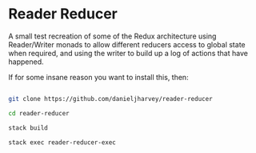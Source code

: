 # Reader Reducer

A small test recreation of some of the Redux architecture using Reader/Writer monads to allow different reducers access to global state when required, and using the writer to build up a log of actions that have happened.

If for some insane reason you want to install this, then:

```sh

git clone https://github.com/danieljharvey/reader-reducer

cd reader-reducer

stack build

stack exec reader-reducer-exec

```
